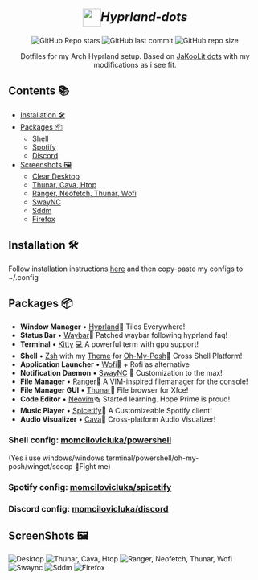 <div align="center">
<h1>
 <b style="font-size:24px;line-height:24px;vertical-align:middle;"><i><img src="https://cdn0.iconfinder.com/data/icons/flat-round-system/512/archlinux-512.png" width="36px" style="vertical-align:middle;">Hyprland-dots</i></b>
</h1>

![GitHub Repo stars](https://img.shields.io/github/stars/momcilovicluka/Hyprland-Dots?style=for-the-badge&color=0000ff) ![GitHub last commit](https://img.shields.io/github/last-commit/momcilovicluka/Hyprland-Dots?style=for-the-badge&color=0000ff) ![GitHub repo size](https://img.shields.io/github/repo-size/momcilovicluka/Hyprland-Dots?style=for-the-badge&color=0000ff)

Dotfiles for my Arch Hyprland setup. Based on [JaKooLit dots](https://github.com/JaKooLit/Hyprland-Dots) with my modifications as i see fit.
</div>

## Contents 📚
- [Installation 🛠️](#installation)
- [Packages 📦](#packages)
  - [Shell](#shell)
  - [Spotify](#spotify)
  - [Discord](#discord)
- [Screenshots 🖼️](#screenshots)
  - [Clear Desktop](#desktop)
  - [Thunar, Cava, Htop](#thunar_cava_htop)
  - [Ranger, Neofetch, Thunar, Wofi](#ranger_neofetch_thunar_wofi)
  - [SwayNC](#swaync)
  - [Sddm](#sddm)
  - [Firefox](#firefox)

## Installation 🛠️<a name = "installation"></a>
Follow installation instructions [here](https://github.com/JaKooLit/Hyprland-Dots) and then copy-paste my configs to ~/.config

## Packages 📦<a name = "packages"></a>
- **Window Manager** • [Hyprland](https://github.com/hyprwm/Hyprland)🎨 Tiles Everywhere!
- **Status Bar** • [Waybar](https://github.com/Alexays/Waybar)🧴 Patched waybar following hyprland faq!
- **Terminal** • [Kitty](https://github.com/kovidgoyal/kitty) 💻 A powerful term with gpu support!
- **Shell** • [Zsh](https://www.zsh.org/) with my [Theme](https://github.com/momcilovicluka/powershell) for [Oh-My-Posh](https://github.com/JanDeDobbeleer/oh-my-posh)🐚 Cross Shell Platform!
- **Application Launcher** • [Wofi](https://hg.sr.ht/~scoopta/wofi)🚀 + Rofi as alternative
- **Notification Daemon** • [SwayNC](https://github.com/ErikReider/SwayNotificationCenter) 🍃 Customization to the max!
- **File Manager** • [Ranger](https://github.com/ranger/ranger)📁 A VIM-inspired filemanager for the console!
- **File Manager GUI** • [Thunar](https://wiki.archlinux.org/title/thunar)📂 File browser for Xfce!
- **Code Editor** • [Neovim](https://github.com/neovim/neovim)🗞️ Started learning. Hope Prime is proud!
- **Music Player** • [Spicetify](https://github.com/spicetify/spicetify-cli)🎹 A Customizeable Spotify client!
- **Audio Visualizer** • [Cava](https://github.com/karlstav/cava)🎼 Cross-platform Audio Visualizer!

### Shell config: [momcilovicluka/powershell](https://github.com/momcilovicluka/powershell) <a name = "shell"></a>
(Yes i use windows/windows terminal/powershell/oh-my-posh/winget/scoop 👊Fight me)

### Spotify config: [momcilovicluka/spicetify](https://github.com/momcilovicluka/spicetify) <a name = "spotify"></a>

### Discord config: [momcilovicluka/discord](https://github.com/momcilovicluka/discord) <a name = "discord"></a>

## ScreenShots 🖼️<a name = "screenshots"></a>
<a name = "desktop"></a> ![Desktop](https://github.com/momcilovicluka/Hyprland-dots/blob/master/Screenshots/Desktop.png?raw=true)
<a name = "thunar_cava_htop"></a> ![Thunar, Cava, Htop](https://github.com/momcilovicluka/Hyprland-dots/blob/master/Screenshots/Thunar_Cava_Htop.png?raw=true)
<a name = "ranger_neofetch_thunar_wofi"></a> ![Ranger, Neofetch, Thunar, Wofi](https://github.com/momcilovicluka/Hyprland-dots/blob/master/Screenshots/Ranger_Neofetch_Thunar_Wofi.png?raw=true)
<a name = "swaync"></a> ![Swaync](https://github.com/momcilovicluka/Hyprland-dots/blob/master/Screenshots/Swaync.png?raw=true)
<a name = "sddm"></a> ![Sddm](https://github.com/momcilovicluka/Hyprland-dots/blob/master/Screenshots/Sddm.png?raw=true)
<a name = "firefox"></a> ![Firefox](https://github.com/momcilovicluka/Hyprland-dots/blob/master/Screenshots/Firefox.png?raw=true)
